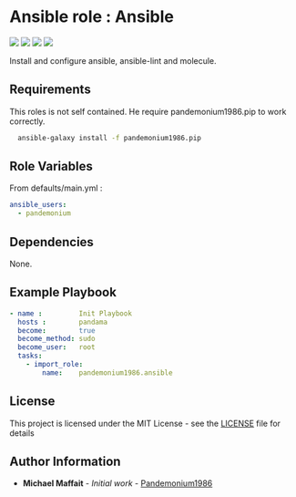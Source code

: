 # Ansible role : Ansible

![](https://img.shields.io/github/release/Pandemonium1986/ansible-role-ansible.svg)
![](https://img.shields.io/github/repo-size/Pandemonium1986/ansible-role-ansible.svg)
![](https://img.shields.io/github/release-date/Pandemonium1986/ansible-role-ansible.svg)
![](https://img.shields.io/github/license/Pandemonium1986/ansible-role-ansible.svg)

Install and configure ansible, ansible-lint and molecule.

## Requirements

This roles is not self contained. He require pandemonium1986.pip to work correctly.

```sh
  ansible-galaxy install -f pandemonium1986.pip 
```

## Role Variables

From defaults/main.yml :

```yaml
ansible_users:
  - pandemonium
```

## Dependencies

None.

## Example Playbook

```yaml
- name :         Init Playbook
  hosts :        pandama
  become:        true
  become_method: sudo
  become_user:   root
  tasks:
    - import_role:
        name:    pandemonium1986.ansible
```

## License

This project is licensed under the MIT License - see the [LICENSE](./LICENSE) file for details

## Author Information

-   **Michael Maffait** - _Initial work_ - [Pandemonium1986](https://github.com/Pandemonium1986)
